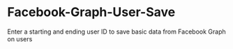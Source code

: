 Facebook-Graph-User-Save
========================

Enter a starting and ending user ID to save basic data from Facebook Graph on users
